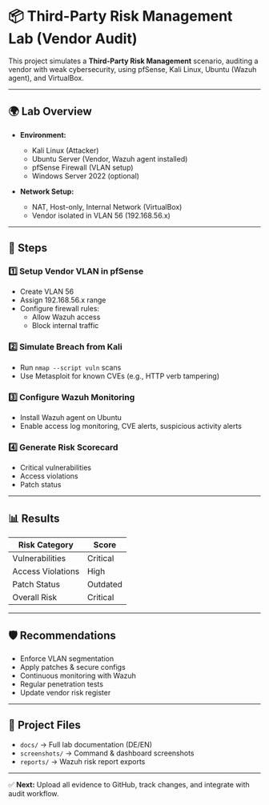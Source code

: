 # 📦 Third-Party Risk Management Lab (Vendor Audit)

This project simulates a **Third-Party Risk Management** scenario, auditing a vendor with weak cybersecurity, using pfSense, Kali Linux, Ubuntu (Wazuh agent), and VirtualBox.

---

## 🌍 Lab Overview

- **Environment:**
  - Kali Linux (Attacker)
  - Ubuntu Server (Vendor, Wazuh agent installed)
  - pfSense Firewall (VLAN setup)
  - Windows Server 2022 (optional)

- **Network Setup:**
  - NAT, Host-only, Internal Network (VirtualBox)
  - Vendor isolated in VLAN 56 (192.168.56.x)

---

## 🔧 Steps

### 1️⃣ Setup Vendor VLAN in pfSense
- Create VLAN 56
- Assign 192.168.56.x range
- Configure firewall rules:
  - Allow Wazuh access
  - Block internal traffic

### 2️⃣ Simulate Breach from Kali
- Run `nmap --script vuln` scans
- Use Metasploit for known CVEs (e.g., HTTP verb tampering)

### 3️⃣ Configure Wazuh Monitoring
- Install Wazuh agent on Ubuntu
- Enable access log monitoring, CVE alerts, suspicious activity alerts

### 4️⃣ Generate Risk Scorecard
- Critical vulnerabilities
- Access violations
- Patch status

---

## 📊 Results

| Risk Category        | Score      |
|----------------------|------------|
| Vulnerabilities      | Critical   |
| Access Violations    | High       |
| Patch Status         | Outdated   |
| Overall Risk        | Critical   |

---

## 🛡 Recommendations

- Enforce VLAN segmentation
- Apply patches & secure configs
- Continuous monitoring with Wazuh
- Regular penetration tests
- Update vendor risk register

---

## 📂 Project Files

- `docs/` → Full lab documentation (DE/EN)
- `screenshots/` → Command & dashboard screenshots
- `reports/` → Wazuh risk report exports

---

✅ **Next:** Upload all evidence to GitHub, track changes, and integrate with audit workflow.

